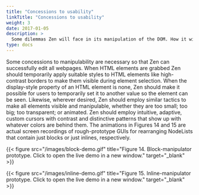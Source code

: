 ```yaml
---
title: "Concessions to usability"
linkTitle: "Concessions to usability"
weight: 3
date: 2017-01-05
description: >
  Some dilemmas Zen will face in its manipulation of the DOM. How it will ameliorate them.
type: docs
---
```


Some concessions to manipulability are necessary so that Zen can successfully edit all webpages. When HTML elements are grabbed Zen should temporarily apply suitable styles to HTML elements like high-contrast borders to make them visible during element selection. When the display-style property of an HTML element is none, Zen should make it possible for users to temporarily set it to another value so the element can be seen. Likewise, wherever desired, Zen should employ similar tactics to make all elements visible and manipulable, whether they are too small; too big; too transparent; or animated. Zen should employ intuitive, adaptive, custom cursors with contrast and distinctive patterns that show up with whatever colors are behind them. The animations in Figures 14 and 15 are actual screen recordings of rough-prototype GUIs for rearranging NodeLists that contain just blocks or just inlines, respectively.

{{< figure src="/images/block-demo.gif" title="Figure 14. Block-manipulator prototype. Click to open the live demo in a new window." target="_blank" >}}

{{< figure src="/images/inline-demo.gif" title="Figure 15. Inline-manipulator prototype. Click to open the live demo in a new window." target="_blank" >}}
